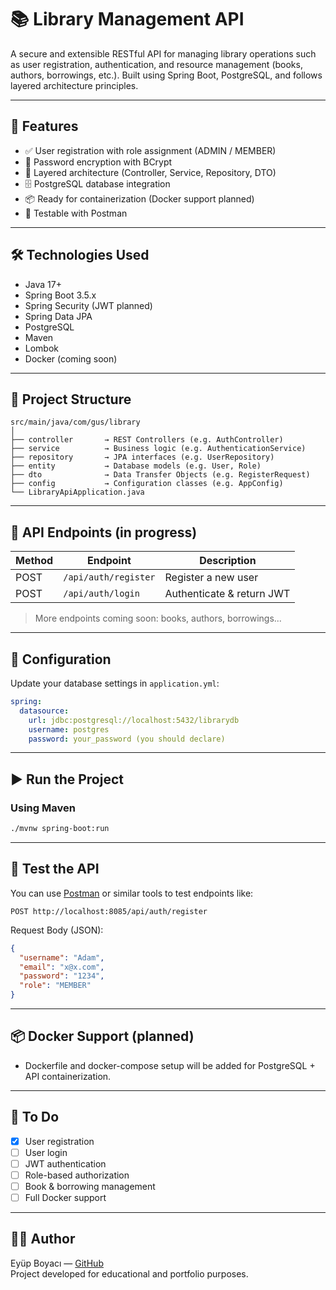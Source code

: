 # 📚 Library Management API

A secure and extensible RESTful API for managing library operations such as user registration, authentication, and resource management (books, authors, borrowings, etc.). Built using Spring Boot, PostgreSQL, and follows layered architecture principles.

---

## 🚀 Features

- ✅ User registration with role assignment (ADMIN / MEMBER)
- 🔐 Password encryption with BCrypt
- 🧩 Layered architecture (Controller, Service, Repository, DTO)
- 🗄 PostgreSQL database integration
- 📦 Ready for containerization (Docker support planned)
- 🧪 Testable with Postman

---

## 🛠 Technologies Used

- Java 17+
- Spring Boot 3.5.x
- Spring Security (JWT planned)
- Spring Data JPA
- PostgreSQL
- Maven
- Lombok
- Docker (coming soon)

---

## 📂 Project Structure

```
src/main/java/com/gus/library
│
├── controller       → REST Controllers (e.g. AuthController)
├── service          → Business logic (e.g. AuthenticationService)
├── repository       → JPA interfaces (e.g. UserRepository)
├── entity           → Database models (e.g. User, Role)
├── dto              → Data Transfer Objects (e.g. RegisterRequest)
├── config           → Configuration classes (e.g. AppConfig)
└── LibraryApiApplication.java
```

---

## 📡 API Endpoints (in progress)

| Method | Endpoint              | Description               |
|--------|------------------------|---------------------------|
| POST   | `/api/auth/register`   | Register a new user       |
| POST   | `/api/auth/login`      | Authenticate & return JWT |

> More endpoints coming soon: books, authors, borrowings...

---

## 🔧 Configuration

Update your database settings in `application.yml`:

```yaml
spring:
  datasource:
    url: jdbc:postgresql://localhost:5432/librarydb
    username: postgres
    password: your_password (you should declare)
```

---

## ▶️ Run the Project

### Using Maven

```bash
./mvnw spring-boot:run
```

---

## 🧪 Test the API

You can use [Postman](https://www.postman.com/) or similar tools to test endpoints like:

```http
POST http://localhost:8085/api/auth/register
```

Request Body (JSON):

```json
{
  "username": "Adam",
  "email": "x@x.com",
  "password": "1234",
  "role": "MEMBER"
}
```

---

## 📦 Docker Support (planned)

- Dockerfile and docker-compose setup will be added for PostgreSQL + API containerization.

---

## 📌 To Do

- [x] User registration
- [ ] User login
- [ ] JWT authentication
- [ ] Role-based authorization
- [ ] Book & borrowing management
- [ ] Full Docker support

---

## 🙋‍♂️ Author

Eyüp Boyacı — [GitHub](https://github.com/BalyaEy)  
Project developed for educational and portfolio purposes.


